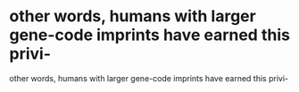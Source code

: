# other words, humans with larger gene-code imprints have earned this privi-

other words, humans with larger gene-code imprints have earned this privi-